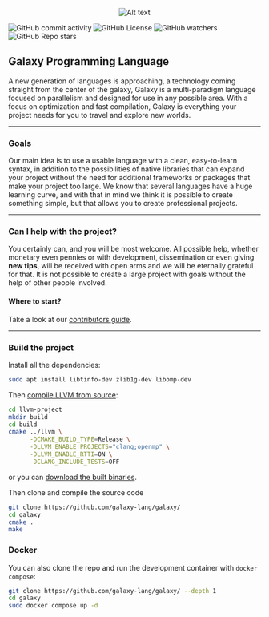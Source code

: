 <p align="center">
<img title="a title" alt="Alt text" src="https://i.ibb.co/4Wmb8VW/Untitled-85.pngg">
</p>

![GitHub commit activity](https://img.shields.io/github/commit-activity/t/galaxylabs-io/galaxy)
![GitHub License](https://img.shields.io/github/license/galaxylabs-io/galaxy)
![GitHub watchers](https://img.shields.io/github/watchers/galaxylabs-io/galaxy)
![GitHub Repo stars](https://img.shields.io/github/stars/galaxylabs-io/galaxy)

## Galaxy Programming Language
A new generation of languages ​​is approaching, a technology coming straight from the center of the galaxy, Galaxy is a multi-paradigm language focused on parallelism and designed for use in any possible area. With a focus on optimization and fast compilation, Galaxy is everything your project needs for you to travel and explore new worlds.

---

### Goals
Our main idea is to use a usable language with a clean, easy-to-learn syntax, in addition to the possibilities of native libraries that can expand your project without the need for additional frameworks or packages that make your project too large. We know that several languages ​​have a huge learning curve, and with that in mind we think it is possible to create something simple, but that allows you to create professional projects.

---

### Can I help with the project?
You certainly can, and you will be most welcome. All possible help, whether monetary even pennies or with development, dissemination or even giving **new tips**, will be received with open arms and we will be eternally grateful for that. It is not possible to create a large project with goals without the help of other people involved.

#### Where to start?
Take a look at our [contributors guide](https://github.com/galaxy-lang/galaxy/blob/main/docs/contributors_guide/start.md).

---

### Build the project

Install all the dependencies:
```bash
sudo apt install libtinfo-dev zlib1g-dev libomp-dev
```
Then [compile LLVM from source](https://github.com/llvm/llvm-project/):

```bash
cd llvm-project
mkdir build
cd build
cmake ../llvm \
      -DCMAKE_BUILD_TYPE=Release \
      -DLLVM_ENABLE_PROJECTS="clang;openmp" \
      -DLLVM_ENABLE_RTTI=ON \
      -DCLANG_INCLUDE_TESTS=OFF
```

or you can [download the built binaries](https://github.com/llvm/llvm-project/releases/tag/llvmorg-18.1.8).

Then clone and compile the source code
```bash
git clone https://github.com/galaxy-lang/galaxy/
cd galaxy
cmake .
make
```

### Docker

You can also clone the repo and run the development container with `docker compose`:

```bash
git clone https://github.com/galaxy-lang/galaxy/ --depth 1
cd galaxy
sudo docker compose up -d
```
